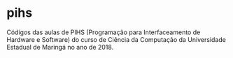 # pihs
Códigos das aulas de PIHS (Programação para Interfaceamento de Hardware e Software) do curso de Ciência da Computação da Universidade Estadual de Maringá no ano de 2018.

